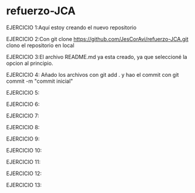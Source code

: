 # refuerzo-JCA
EJERCICIO 1:Aquí estoy creando el nuevo repositorio

EJERCICIO 2:Con git clone https://github.com/JesCorAvi/refuerzo-JCA.git clono el repositorio en local

EJERCICIO 3:El archivo README.md ya esta creado, ya que seleccioné la opcion al principio.

EJERCICIO 4: Añado los archivos con git add . y hao el commit con git commit -m "commit inicial"

EJERCICIO 5:

EJERCICIO 6:

EJERCICIO 7:

EJERCICIO 8:

EJERCICIO 9:

EJERCICIO 10:

EJERCICIO 11:

EJERCICIO 12:

EJERCICIO 13:


